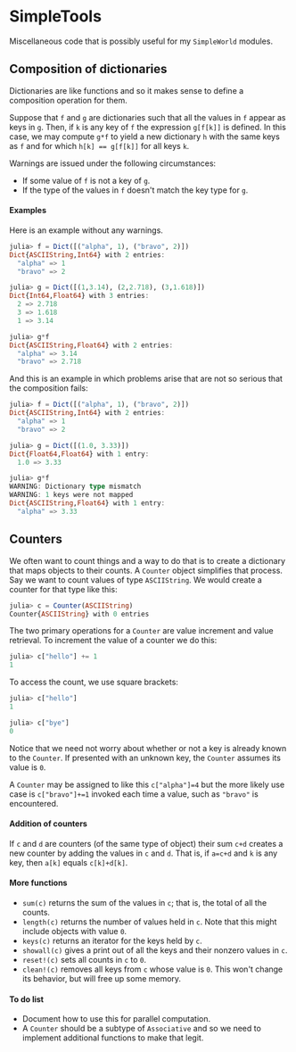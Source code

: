 # SimpleTools

Miscellaneous code that is possibly useful
for my `SimpleWorld` modules.


## Composition of dictionaries

Dictionaries are like functions and so it makes sense
to define a composition operation for them.

Suppose that `f` and `g` are dictionaries such
that all the values in `f` appear as keys in `g`.
Then, if `k` is any key of `f` the expression `g[f[k]]`
is defined. In this case, we may compute `g*f` to
yield a new dictionary `h` with the same keys as `f`
and for which `h[k] == g[f[k]]` for all keys `k`.

Warnings are issued under the following circumstances:
+ If some value of `f` is not a key of `g`.
+ If the type of the values in `f` doesn't match
the key type for `g`.

#### Examples

Here is an example without any warnings.

```julia
julia> f = Dict([("alpha", 1), ("bravo", 2)])
Dict{ASCIIString,Int64} with 2 entries:
  "alpha" => 1
  "bravo" => 2

julia> g = Dict([(1,3.14), (2,2.718), (3,1.618)])
Dict{Int64,Float64} with 3 entries:
  2 => 2.718
  3 => 1.618
  1 => 3.14

julia> g*f
Dict{ASCIIString,Float64} with 2 entries:
  "alpha" => 3.14
  "bravo" => 2.718
```

And this is an example in which problems arise
that are not so serious that the composition fails:

```julia
julia> f = Dict([("alpha", 1), ("bravo", 2)])
Dict{ASCIIString,Int64} with 2 entries:
  "alpha" => 1
  "bravo" => 2

julia> g = Dict([(1.0, 3.33)])
Dict{Float64,Float64} with 1 entry:
  1.0 => 3.33

julia> g*f
WARNING: Dictionary type mismatch
WARNING: 1 keys were not mapped
Dict{ASCIIString,Float64} with 1 entry:
  "alpha" => 3.33
```

## Counters

We often want to count things and a way to do that is to create a dictionary
that maps objects to their counts. A `Counter` object simplifies that
process. Say we want to count values of type `ASCIIString`. We would
create a counter for that type like this:
```julia
julia> c = Counter(ASCIIString)
Counter{ASCIIString} with 0 entries
```

The two primary operations for a `Counter` are value increment and
value retrieval. To increment the value of a counter we do this:
```julia
julia> c["hello"] += 1
1
```
To access the count, we use square brackets:
```julia
julia> c["hello"]
1

julia> c["bye"]
0
```
Notice that we need not worry about whether or not a key is
already known to the `Counter`. If presented with an unknown key,
the `Counter` assumes its value is `0`.

A `Counter` may be assigned to like this `c["alpha"]=4` but
the more likely use case is `c["bravo"]+=1` invoked each
time a value, such as `"bravo"` is encountered.


#### Addition of counters

If `c` and `d` are counters (of the same type of object) their sum
`c+d` creates a new counter by adding the values in `c` and `d`. That
is, if `a=c+d` and `k` is any key, then `a[k]` equals `c[k]+d[k]`.

#### More functions

* `sum(c)` returns the sum of the values in `c`; that is, the total
of all the counts.
* `length(c)` returns the number of values held in `c`. Note that
this might include objects with value `0`.
* `keys(c)` returns an iterator for the keys held by `c`.
* `showall(c)` gives a print out of all the keys and their nonzero
values in `c`.
* `reset!(c)` sets all counts in `c` to `0`.
* `clean!(c)` removes all keys from `c` whose value is `0`. This
won't change its behavior, but will free up some memory.

#### To do list

* Document how to use this for parallel computation.
* A `Counter` should be a subtype of `Associative` and so we need
to implement additional functions to make that legit.
